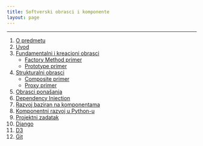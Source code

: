 ```yaml
---
title: Softverski obrasci i komponente
layout: page
---
```


---


1. [O predmetu](sok/00-upoznavanje/)
1. [Uvod](sok/01-uvod/)
1. [Fundamentalni i kreacioni obrasci](sok/02-kreacioni/)
    - [Factory Method primer](sok/primeri/creational.factorymethod.zip)
    - [Prototype primer](sok/primeri/creational.prototype.zip)
1. [Strukturalni obrasci](sok/03-strukturalni/)
    - [Composite primer](sok/primeri/structural.composite.zip)
    - [Proxy primer](sok/primeri/structural.proxy.zip)
1. [Obrasci ponašanja](sok/04-obrasci-ponasanja/)
1. [Dependency Injection](tech/dependency-injection/)
1. [Razvoj baziran na komponentama](sok/razvoj-baziran-na-komponentama/)
1. [Komponentni razvoj u Python-u](tech/setuptools/)
1. [Projektni zadatak](sok/projektni-zadatak.html)
1. [Django](tech/django/)
1. [D3](tech/d3.html)
1. [Git](tech/git/)

<!--
12. [Flask](tech/flask.html)
13. [Vizualizacija - d3](tech/d3.html)
-->

